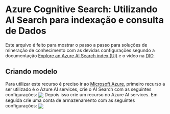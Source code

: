 # Azure Cognitive Search: Utilizando AI Search para indexação e consulta de Dados
Este arquivo é feito para mostrar o passo a passo para soluções de mineração de conhecimento com as devidas configurações segundo a documentação [Explore an Azure AI Search index (UI)](https://microsoftlearning.github.io/mslearn-ai-fundamentals/Instructions/Labs/11-ai-search.html) e o video na [DIO](https://www.dio.me/).

## Criando modelo
Para utilizar este recurso é preciso ir ao [Microsoft Azure](https://azure.microsoft.com/pt-br/), primeiro recurso a ser utilizado é o Azure AI services, crie o AI Search com as seguintes configurações:
<img align="center" src="https://github.com/ThaynaL/Microsoft-Azure-AI-Fundamentals/blob/main/"/> 
Depois isso crie um recurso no Azure AI services.
Em seguida crie uma conta de armazenamento com as seguintes configurações:
<img align="center" src="https://github.com/ThaynaL/Microsoft-Azure-AI-Fundamentals/blob/main/"/> 
